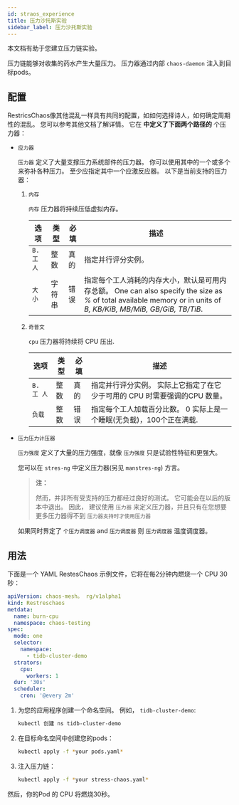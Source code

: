 ```yaml
---
id: straos_experience
title: 压力沙托斯实验
sidebar_label: 压力沙托斯实验
---
```


本文档有助于您建立压力链实验。

压力链能够对收集的药水产生大量压力。 压力器通过内部 `chaos-daemon` 注入到目标pods。

## 配置

RestricsChaos像其他混乱一样具有共同的配置，如如何选择诗人，如何确定周期性的混乱。 您可以参考其他文档了解详情。 它在 **中定义了下面两个路径的** 个压力器：

- `应力器`

  `压力器` 定义了大量支撑压力系统部件的压力器。 你可以使用其中的一个或多个来弥补各种压力。 至少应指定其中一个应激反应器。 以下是当前支持的压力器：

  1. `内存`

     `内存` 压力器将持续压低虚拟内存。

     | 选项       | 类型  | 必填 | 描述                                                                                                                                          |
     | -------- | --- | -- | ------------------------------------------------------------------------------------------------------------------------------------------- |
     | `B. 工 人` | 整数  | 真的 | 指定并行评分实例。                                                                                                                                   |
     | `大小`     | 字符串 | 错误 | 指定每个工人消耗的内存大小，默认是可用内存总额。 One can also specify the size as _%_ of total available memory or in units of _B, KB/KiB, MB/MiB, GB/GiB, TB/TiB_. |

  2. `奇普文`

     `cpu` 压力器将持续将 CPU 压出.

     | 选项       | 类型 | 必填 | 描述                                         |
     | -------- | -- | -- | ------------------------------------------ |
     | `B. 工 人` | 整数 | 真的 | 指定并行评分实例。 实际上它指定了在它少于可用的 CPU 时需要强调的CPU 数量。 |
     | `负载`     | 整数 | 错误 | 指定每个工人加载百分比数。 0 实际上是一个睡眠(无负载)，100个正在满载.    |

- `压力压力计压器`

  `压力强度` 定义了大量的压力强度，就像 `压力强度` 只是试验性特征和更强大。

  您可以在 `stres-ng` 中定义压力器(另见 `manstres-ng`) 方言。

  > **注：**
  > 
  > 然而，并非所有受支持的压力都经过良好的测试。 它可能会在以后的版本中退出。 因此， 建议使用 `压力器` 来定义压力器，并且只有在您想要更多压力器得不到 `压力器支持时才使用压力器`

  如果同时界定了 `个压力调度器` and `压力调度器` 则 `压力调度器` 温度调度器。

## 用法

下面是一个 YAML RestesChaos 示例文件，它将在每2分钟内燃烧一个 CPU 30秒：

```yaml
apiVersion: chaos-mesh。 rg/v1alpha1
kind: Restreschaos
metdata:
  name: burn-cpu
  namespace: chaos-testing
spec:
  mode: one
  selector:
    namespace:
      - tidb-cluster-demo
  strators:
    cpu:
      workers: 1
  dur: '30s'
  scheduler:
    cron: '@every 2m'
```

1. 为您的应用程序创建一个命名空间。 例如， `tidb-cluster-demo`:

   ```bash
   kubectl 创建 ns tidb-cluster-demo
   ```

2. 在目标命名空间中创建您的pods：

   ```bash
   kubectl apply -f *your pods.yaml*
   ```

3. 注入压力链：

   ```bash
   kubectl apply -f *your stress-chaos.yaml*
   ```

然后，你的Pod 的 CPU 将燃烧30秒。
